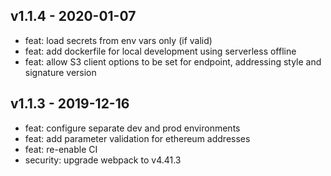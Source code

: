 ## v1.1.4 - 2020-01-07
* feat: load secrets from env vars only (if valid)
* feat: add dockerfile for local development using serverless offline
* feat: allow S3 client options to be set for endpoint, addressing style and signature version

## v1.1.3 - 2019-12-16
* feat: configure separate dev and prod environments
* feat: add parameter validation for ethereum addresses
* feat: re-enable CI
* security: upgrade webpack to v4.41.3
